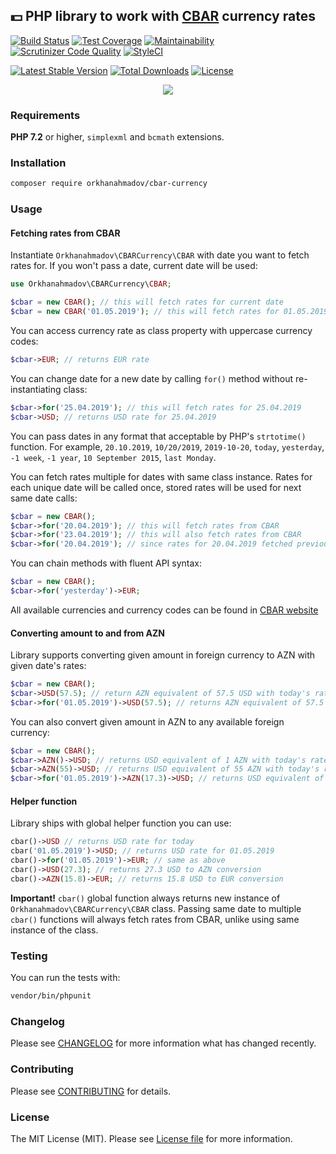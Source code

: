 ## :dollar: PHP library to work with [CBAR](https://www.cbar.az/home?language=en) currency rates

[![Build Status](https://travis-ci.org/orkhanahmadov/cbar-currency.svg?branch=master)](https://travis-ci.org/orkhanahmadov/cbar-currency)
[![Test Coverage](https://api.codeclimate.com/v1/badges/d5cf2c42b3f6febb6a29/test_coverage)](https://codeclimate.com/github/orkhanahmadov/cbar-currency/test_coverage)
[![Maintainability](https://api.codeclimate.com/v1/badges/d5cf2c42b3f6febb6a29/maintainability)](https://codeclimate.com/github/orkhanahmadov/cbar-currency/maintainability)
[![Scrutinizer Code Quality](https://scrutinizer-ci.com/g/orkhanahmadov/cbar-currency/badges/quality-score.png?b=master)](https://scrutinizer-ci.com/g/orkhanahmadov/cbar-currency/?branch=master)
[![StyleCI](https://github.styleci.io/repos/184592322/shield?branch=master)](https://github.styleci.io/repos/184592322)

[![Latest Stable Version](https://poser.pugx.org/orkhanahmadov/cbar-currency/version)](https://packagist.org/packages/orkhanahmadov/cbar-currency)
[![Total Downloads](https://poser.pugx.org/orkhanahmadov/cbar-currency/downloads)](https://packagist.org/packages/orkhanahmadov/cbar-currency)
[![License](https://poser.pugx.org/orkhanahmadov/cbar-currency/license)](https://packagist.org/packages/orkhanahmadov/cbar-currency)

<p align="center">
<img src="https://raw.githubusercontent.com/orkhanahmadov/cbar-currency/master/code-screenshot.png" />
</p>

### Requirements

**PHP 7.2** or higher, ``simplexml`` and ``bcmath`` extensions.

### Installation

```bash
composer require orkhanahmadov/cbar-currency
```

### Usage

#### Fetching rates from CBAR

Instantiate ``Orkhanahmadov\CBARCurrency\CBAR`` with date you want to fetch rates for. If you won't pass a date, current date will be used:

```php
use Orkhanahmadov\CBARCurrency\CBAR;

$cbar = new CBAR(); // this will fetch rates for current date
$cbar = new CBAR('01.05.2019'); // this will fetch rates for 01.05.2019
```

You can access currency rate as class property with uppercase currency codes:
```php
$cbar->EUR; // returns EUR rate
```

You can change date for a new date by calling ``for()`` method without re-instantiating class:

```php
$cbar->for('25.04.2019'); // this will fetch rates for 25.04.2019
$cbar->USD; // returns USD rate for 25.04.2019
```

You can pass dates in any format that acceptable by PHP's ``strtotime()`` function.
For example, ``20.10.2019``, ``10/20/2019``, ``2019-10-20``, ``today``, ``yesterday``, ``-1 week``, ``-1 year``, ``10 September 2015``, ``last Monday``.

You can fetch rates multiple for dates with same class instance. Rates for each unique date will be called once, stored rates will be used for next same date calls:

```php
$cbar = new CBAR();
$cbar->for('20.04.2019'); // this will fetch rates from CBAR
$cbar->for('23.04.2019'); // this will also fetch rates from CBAR
$cbar->for('20.04.2019'); // since rates for 20.04.2019 fetched previously, this won't fetch anything from CBAR, will use stored rates
```

You can chain methods with fluent API syntax:

```php
$cbar = new CBAR();
$cbar->for('yesterday')->EUR;
```

All available currencies and currency codes can be found in [CBAR website](https://www.cbar.az/currency/rates?language=en)

#### Converting amount to and from AZN

Library supports converting given amount in foreign currency to AZN with given date's rates:

```php
$cbar = new CBAR();
$cbar->USD(57.5); // return AZN equivalent of 57.5 USD with today's rates
$cbar->for('01.05.2019')->USD(57.5); // returns AZN equivalent of 57.5 USD with 01.05.2019 rates
```

You can also convert given amount in AZN to any available foreign currency:

```php
$cbar = new CBAR();
$cbar->AZN()->USD; // returns USD equivalent of 1 AZN with today's rates
$cbar->AZN(55)->USD; // returns USD equivalent of 55 AZN with today's rates
$cbar->for('01.05.2019')->AZN(17.3)->USD; // returns USD equivalent of 17.3 AZN with 01.05.2019 rates
```

#### Helper function

Library ships with global helper function you can use:

```php
cbar()->USD // returns USD rate for today
cbar('01.05.2019')->USD; // returns USD rate for 01.05.2019
cbar()->for('01.05.2019')->EUR; // same as above
cbar()->USD(27.3); // returns 27.3 USD to AZN conversion
cbar()->AZN(15.8)->EUR; // returns 15.8 USD to EUR conversion
```

**Important!** ``cbar()`` global function always returns new instance of ``Orkhanahmadov\CBARCurrency\CBAR`` class.
Passing same date to multiple ``cbar()`` functions will always fetch rates from CBAR, unlike using same instance of the class.

### Testing
You can run the tests with:

```bash
vendor/bin/phpunit
```

### Changelog
Please see [CHANGELOG](https://github.com/orkhanahmadov/cbar-currency/blob/master/CHANGELOG.md) for more information what has changed recently.

### Contributing
Please see [CONTRIBUTING](https://github.com/orkhanahmadov/cbar-currency/blob/master/CONTRIBUTING.md) for details.

### License
The MIT License (MIT). Please see [License file](https://github.com/orkhanahmadov/cbar-currency/blob/master/LICENSE.md) for more information.
